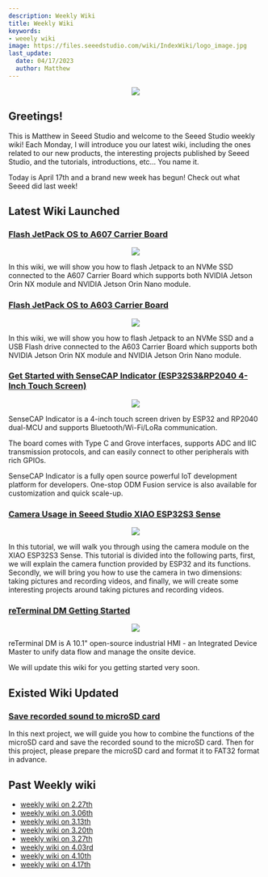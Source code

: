 ```yaml
---
description: Weekly Wiki
title: Weekly Wiki
keywords:
- weeely wiki
image: https://files.seeedstudio.com/wiki/IndexWiki/logo_image.jpg
last_update:
  date: 04/17/2023
  author: Matthew
---
```


<div align="center"><img width={1000} src="https://files.seeedstudio.com/wiki/IndexWiki/logo.png" /></div>

## Greetings!

This is Matthew in Seeed Studio and welcome to the Seeed Studio weekly wiki! Each Monday, I will introduce you our latest wiki, including the ones related to our new products, the interesting projects published by Seeed Studio, and the tutorials, introductions, etc... You name it.

Today is April 17th and a brand new week has begun! Check out what Seeed did last week!

## Latest Wiki Launched

### [Flash JetPack OS to A607 Carrier Board](https://wiki.seeedstudio.com/reComputer_A607_Flash_System/)

<div align="center"><img width={600} src="https://files.seeedstudio.com/wiki/A607/1.png" /></div>

In this wiki, we will show you how to flash Jetpack to an NVMe SSD connected to the A607 Carrier Board which supports both NVIDIA Jetson Orin NX module and NVIDIA Jetson Orin Nano module.

### [Flash JetPack OS to A603 Carrier Board](https://wiki.seeedstudio.com/reComputer_A603_Flash_System/)

<div align="center"><img width={600} src="https://files.seeedstudio.com/wiki/A603/1.jpg" /></div>

In this wiki, we will show you how to flash Jetpack to an NVMe SSD and a USB Flash drive connected to the A603 Carrier Board which supports both NVIDIA Jetson Orin NX module and NVIDIA Jetson Orin Nano module.

### [Get Started with SenseCAP Indicator (ESP32S3&RP2040 4-Inch Touch Screen)](https://files.seeedstudio.com/wiki/SenseCAP/SenseCAP_Indicator/SenseCAP_Indicator_1.png)

<div align="center"><img width={600} src="https://files.seeedstudio.com/wiki/SenseCAP/SenseCAP_Indicator/SenseCAP_Indicator_1.png" /></div>

SenseCAP Indicator is a 4-inch touch screen driven by ESP32 and RP2040 dual-MCU and supports Bluetooth/Wi-Fi/LoRa communication.

The board comes with Type C and Grove interfaces, supports ADC and IIC transmission protocols, and can easily connect to other peripherals with rich GPIOs.

SenseCAP Indicator is a fully open source powerful IoT development platform for developers. One-stop ODM Fusion service is also available for customization and quick scale-up.

### [Camera Usage in Seeed Studio XIAO ESP32S3 Sense](https://wiki.seeedstudio.com/xiao_esp32s3_camera_usage/)

<div align="center"><img width={600} src="https://files.seeedstudio.com/wiki/SeeedStudio-XIAO-ESP32S3/img/100.png" /></div>

In this tutorial, we will walk you through using the camera module on the XIAO ESP32S3 Sense. This tutorial is divided into the following parts, first, we will explain the camera function provided by ESP32 and its functions. Secondly, we will bring you how to use the camera in two dimensions: taking pictures and recording videos, and finally, we will create some interesting projects around taking pictures and recording videos.

### [reTerminal DM Getting Started](https://wiki.seeedstudio.com/reterminal-dm/)

<div align="center"><img width={600} src="https://media-cdn.seeedstudio.com/media/catalog/product/cache/bb49d3ec4ee05b6f018e93f896b8a25d/1/-/1-114070201-reterminal-dm-first_one_.jpg" /></div>

reTerminal DM is A 10.1" open-source industrial HMI - an Integrated Device Master to unify data flow and manage the onsite device.

We will update this wiki for you getting started very soon.

## Existed Wiki Updated

### [Save recorded sound to microSD card](https://wiki.seeedstudio.com/XIAO_ESP32S3_Sense_mic#save-recorded-sound-to-microsd-card)

In this next project, we will guide you how to combine the functions of the microSD card and save the recorded sound to the microSD card. Then for this project, please prepare the microSD card and format it to FAT32 format in advance.

## Past Weekly wiki

- [weekly wiki on 2.27th](/Seeed_Elderly/weekly_wiki/wiki227)
- [weekly wiki on 3.06th](/Seeed_Elderly/weekly_wiki/wiki306)
- [weekly wiki on 3.13th](/Seeed_Elderly/weekly_wiki/wiki313)
- [weekly wiki on 3.20th](/Seeed_Elderly/weekly_wiki/wiki320)
- [weekly wiki on 3.27th](/Seeed_Elderly/weekly_wiki/wiki327)
- [weekly wiki on 4.03rd](/Seeed_Elderly/weekly_wiki/wiki403)
- [weekly wiki on 4.10th](/Seeed_Elderly/weekly_wiki/wiki410)
- [weekly wiki on 4.17th](/Seeed_Elderly/weekly_wiki/wiki417)
